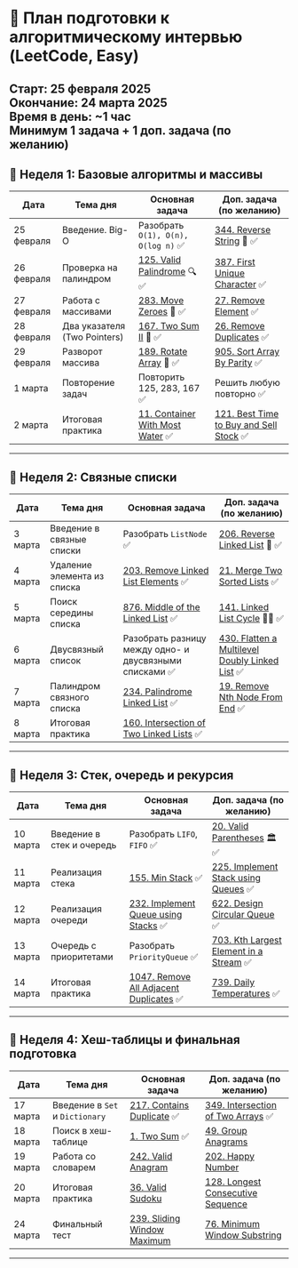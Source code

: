 # 📅 План подготовки к алгоритмическому интервью (LeetCode, Easy)
**Старт:** 25 февраля 2025  
**Окончание:** 24 марта 2025  
**Время в день:** ~1 час  
**Минимум 1 задача + 1 доп. задача (по желанию)**  
---
## **📌 Неделя 1: Базовые алгоритмы и массивы**
| Дата       | Тема дня                       | Основная задача | Доп. задача (по желанию) |
|------------|--------------------------------|-----------------|---------------------------|
| 25 февраля | Введение. Big-O                | Разобрать `O(1), O(n), O(log n)` ✅| [344. Reverse String](https://leetcode.com/problems/reverse-string/) 🔄 ✅|
| 26 февраля | Проверка на палиндром          | [125. Valid Palindrome](https://leetcode.com/problems/valid-palindrome/) 🔍 ✅| [387. First Unique Character](https://leetcode.com/problems/first-unique-character-in-a-string/) ✅|
| 27 февраля | Работа с массивами             | [283. Move Zeroes](https://leetcode.com/problems/move-zeroes/) 🚀 ✅| [27. Remove Element](https://leetcode.com/problems/remove-element/) ✅|
| 28 февраля | Два указателя (Two Pointers)   | [167. Two Sum II](https://leetcode.com/problems/two-sum-ii-input-array-is-sorted/) 🎯 ✅| [26. Remove Duplicates](https://leetcode.com/problems/remove-duplicates-from-sorted-array/) ✅|
| 29 февраля | Разворот массива               | [189. Rotate Array](https://leetcode.com/problems/rotate-array/) 🔄 ✅| [905. Sort Array By Parity](https://leetcode.com/problems/sort-array-by-parity/) ✅|
| 1 марта    | Повторение задач               | Повторить 125, 283, 167 ✅| Решить любую повторно ✅|
| 2 марта    | Итоговая практика              | [11. Container With Most Water](https://leetcode.com/problems/container-with-most-water/) ✅| [121. Best Time to Buy and Sell Stock](https://leetcode.com/problems/best-time-to-buy-and-sell-stock/) ✅|
---
## **📌 Неделя 2: Связные списки**
| Дата      | Тема дня                        | Основная задача | Доп. задача (по желанию) |
|-----------|---------------------------------|-----------------|---------------------------|
| 3 марта   | Введение в связные списки       | Разобрать `ListNode` ✅| [206. Reverse Linked List](https://leetcode.com/problems/reverse-linked-list/) 🔄 ✅|
| 4 марта   | Удаление элемента из списка     | [203. Remove Linked List Elements](https://leetcode.com/problems/remove-linked-list-elements/) ✅| [21. Merge Two Sorted Lists](https://leetcode.com/problems/merge-two-sorted-lists/) ✅|
| 5 марта   | Поиск середины списка           | [876. Middle of the Linked List](https://leetcode.com/problems/middle-of-the-linked-list/) ✅| [141. Linked List Cycle](https://leetcode.com/problems/linked-list-cycle/) 🏃‍♂️  ✅|
| 6 марта   | Двусвязный список               | Разобрать разницу между одно- и двусвязными списками ✅| [430. Flatten a Multilevel Doubly Linked List](https://leetcode.com/problems/flatten-a-multilevel-doubly-linked-list/) ✅|
| 7 марта   | Палиндром связного списка       | [234. Palindrome Linked List](https://leetcode.com/problems/palindrome-linked-list/) ✅| [19. Remove Nth Node From End](https://leetcode.com/problems/remove-nth-node-from-end-of-list/) ✅|
| 8 марта   | Итоговая практика               | [160. Intersection of Two Linked Lists](https://leetcode.com/problems/intersection-of-two-linked-lists/) ✅| | [2. Add Two Numbers](https://leetcode.com/problems/add-two-numbers/) ✅|
---
## **📌 Неделя 3: Стек, очередь и рекурсия**
| Дата      | Тема дня                        | Основная задача | Доп. задача (по желанию) |
|-----------|---------------------------------|-----------------|---------------------------|
| 10 марта  | Введение в стек и очередь       | Разобрать `LIFO`, `FIFO` ✅| [20. Valid Parentheses](https://leetcode.com/problems/valid-parentheses/) 🏛 ✅|
| 11 марта  | Реализация стека                | [155. Min Stack](https://leetcode.com/problems/min-stack/) ✅| [225. Implement Stack using Queues](https://leetcode.com/problems/implement-stack-using-queues/)  ✅|
| 12 марта  | Реализация очереди              | [232. Implement Queue using Stacks](https://leetcode.com/problems/implement-queue-using-stacks/) ✅| [622. Design Circular Queue](https://leetcode.com/problems/design-circular-queue/) ✅||
| 13 марта  | Очередь с приоритетами          | Разобрать `PriorityQueue` ✅| [703. Kth Largest Element in a Stream](https://leetcode.com/problems/kth-largest-element-in-a-stream/) ✅|
| 14 марта  | Итоговая практика               | [1047. Remove All Adjacent Duplicates](https://leetcode.com/problems/remove-all-adjacent-duplicates-in-string/)  ✅| [739. Daily Temperatures](https://leetcode.com/problems/daily-temperatures/) ✅|
---
## **📌 Неделя 4: Хеш-таблицы и финальная подготовка**
| Дата      | Тема дня                        | Основная задача | Доп. задача (по желанию) |
|-----------|---------------------------------|-----------------|---------------------------|
| 17 марта  | Введение в `Set` и `Dictionary` | [217. Contains Duplicate](https://leetcode.com/problems/contains-duplicate/) ✅| [349. Intersection of Two Arrays](https://leetcode.com/problems/intersection-of-two-arrays/) ✅|
| 18 марта  | Поиск в хеш-таблице             | [1. Two Sum](https://leetcode.com/problems/two-sum/) ✅| [49. Group Anagrams](https://leetcode.com/problems/group-anagrams/) |
| 19 марта  | Работа со словарем              | [242. Valid Anagram](https://leetcode.com/problems/valid-anagram/) | [202. Happy Number](https://leetcode.com/problems/happy-number/) |
| 20 марта  | Итоговая практика               | [36. Valid Sudoku](https://leetcode.com/problems/valid-sudoku/) | [128. Longest Consecutive Sequence](https://leetcode.com/problems/longest-consecutive-sequence/) |
| 24 марта  | Финальный тест                  | [239. Sliding Window Maximum](https://leetcode.com/problems/sliding-window-maximum/) | [76. Minimum Window Substring](https://leetcode.com/problems/minimum-window-substring/) |
---
